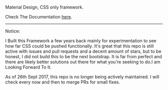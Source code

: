 Material Design, CSS only framework.

Check The Documentation [here](http://mildrenben.github.io/surface).

---

Notice:

I Built this Framework a few years back mainly for experimentation to see how far CSS could be pushed functionally. It's great that this repo is still active with issues and pull requests and a decent amount of stars, but to be honest, I did not build this to be the next bootstrap. It is far from perfect and there are likely better solutions out there for what you're seeking to do.I am Looking Forward To It.

As of 26th Sept 2017, this repo is no longer being actively maintained. I will check every now and then to merge PRs for small fixes.
